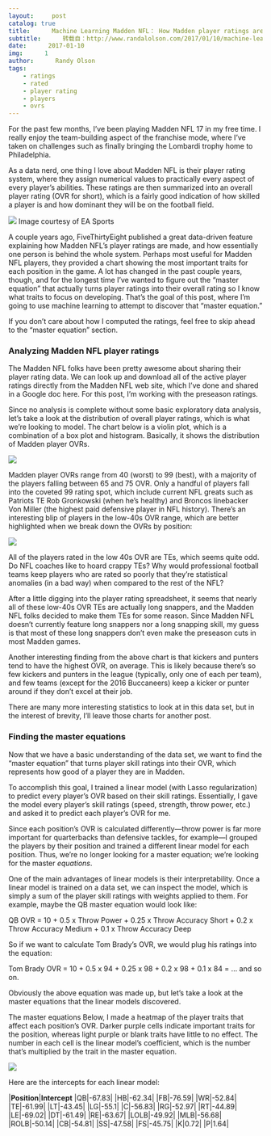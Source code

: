 ```yaml
---
layout:     post
catalog: true
title:      Machine Learning Madden NFL： How Madden player ratings are actually calculated
subtitle:      转载自：http://www.randalolson.com/2017/01/10/machine-learning-madden-nfl-how-madden-player-ratings-are-actually-calculated/
date:      2017-01-10
img:      1
author:      Randy Olson
tags:
    - ratings
    - rated
    - player rating
    - players
    - ovrs
---
```


For the past few months, I’ve been playing Madden NFL 17 in my free time. I really enjoy the team-building aspect of the franchise mode, where I’ve taken on challenges such as finally bringing the Lombardi trophy home to Philadelphia.

As a data nerd, one thing I love about Madden NFL is their player rating system, where they assign numerical values to practically every aspect of every player’s abilities. These ratings are then summarized into an overall player rating (OVR for short), which is a fairly good indication of how skilled a player is and how dominant they will be on the football field.

![](https://media.easports.com/content/www-easports/en_US/madden-nfl/news/2016/madden-17-gameplay-ball-carrier-special-moves/_jcr_content/par/image_1.img.jpg)
Image courtesy of EA Sports

A couple years ago, FiveThirtyEight published a great data-driven feature explaining how Madden NFL’s player ratings are made, and how essentially one person is behind the whole system. Perhaps most useful for Madden NFL players, they provided a chart showing the most important traits for each position in the game. A lot has changed in the past couple years, though, and for the longest time I’ve wanted to figure out the “master equation” that actually turns player ratings into their overall rating so I know what traits to focus on developing. That’s the goal of this post, where I’m going to use machine learning to attempt to discover that “master equation.”

If you don’t care about how I computed the ratings, feel free to skip ahead to the “master equation” section.

### Analyzing Madden NFL player ratings

The Madden NFL folks have been pretty awesome about sharing their player rating data. We can look up and download all of the active player ratings directly from the Madden NFL web site, which I’ve done and shared in a Google doc here. For this post, I’m working with the preseason ratings.

Since no analysis is complete without some basic exploratory data analysis, let’s take a look at the distribution of overall player ratings, which is what we’re looking to model. The chart below is a violin plot, which is a combination of a box plot and histogram. Basically, it shows the distribution of Madden player OVRs.

![](http://www.randalolson.com/wp-content/uploads/madden-player-ratings-overall.png)


Madden player OVRs range from 40 (worst) to 99 (best), with a majority of the players falling between 65 and 75 OVR. Only a handful of players fall into the coveted 99 rating spot, which include current NFL greats such as Patriots TE Rob Gronkowski (when he’s healthy) and Broncos linebacker Von Miller (the highest paid defensive player in NFL history). There’s an interesting blip of players in the low-40s OVR range, which are better highlighted when we break down the OVRs by position:

![](http://www.randalolson.com/wp-content/uploads/madden-player-rating-distribution-by-position.png)


All of the players rated in the low 40s OVR are TEs, which seems quite odd. Do NFL coaches like to hoard crappy TEs? Why would professional football teams keep players who are rated so poorly that they’re statistical anomalies (in a bad way) when compared to the rest of the NFL?

After a little digging into the player rating spreadsheet, it seems that nearly all of these low-40s OVR TEs are actually long snappers, and the Madden NFL folks decided to make them TEs for some reason. Since Madden NFL doesn’t currently feature long snappers nor a long snapping skill, my guess is that most of these long snappers don’t even make the preseason cuts in most Madden games.

Another interesting finding from the above chart is that kickers and punters tend to have the highest OVR, on average. This is likely because there’s so few kickers and punters in the league (typically, only one of each per team), and few teams (except for the 2016 Buccaneers) keep a kicker or punter around if they don’t excel at their job.

There are many more interesting statistics to look at in this data set, but in the interest of brevity, I’ll leave those charts for another post.

### Finding the master equations

Now that we have a basic understanding of the data set, we want to find the “master equation” that turns player skill ratings into their OVR, which represents how good of a player they are in Madden.

To accomplish this goal, I trained a linear model (with Lasso regularization) to predict every player’s OVR based on their skill ratings. Essentially, I gave the model every player’s skill ratings (speed, strength, throw power, etc.) and asked it to predict each player’s OVR for me.

Since each position’s OVR is calculated differently—throw power is far more important for quarterbacks than defensive tackles, for example—I grouped the players by their position and trained a different linear model for each position. Thus, we’re no longer looking for a master equation; we’re looking for the master *equations*.

One of the main advantages of linear models is their interpretability. Once a linear model is trained on a data set, we can inspect the model, which is simply a sum of the player skill ratings with weights applied to them. For example, maybe the QB master equation would look like:

QB OVR = 10 + 0.5 x Throw Power + 0.25 x Throw Accuracy Short + 0.2 x Throw Accuracy Medium + 0.1 x Throw Accuracy Deep

So if we want to calculate Tom Brady’s OVR, we would plug his ratings into the equation:

Tom Brady OVR = 10 + 0.5 x 94 + 0.25 x 98 + 0.2 x 98 + 0.1 x 84 = … and so on.

Obviously the above equation was made up, but let’s take a look at the master equations that the linear models discovered.


The master equations
Below, I made a heatmap of the player traits that affect each position’s OVR. Darker purple cells indicate important traits for the position, whereas light purple or blank traits have little to no effect. The number in each cell is the linear model’s coefficient, which is the number that’s multiplied by the trait in the master equation.

![](http://www.randalolson.com/wp-content/uploads/how-madden-player-ratings-calculated-973x1024.png)


Here are the intercepts for each linear model:


|**Position**|**Intercept**
|QB|-67.83|
|HB|-62.34|
|FB|-76.59|
|WR|-52.84|
|TE|-61.99|
|LT|-43.45|
|LG|-55.1|
|C|-56.83|
|RG|-52.97|
|RT|-44.89|
|LE|-69.02|
|DT|-61.49|
|RE|-63.67|
|LOLB|-49.92|
|MLB|-56.68|
|ROLB|-50.14|
|CB|-54.81|
|SS|-47.58|
|FS|-45.75|
|K|0.72|
|P|1.64|
